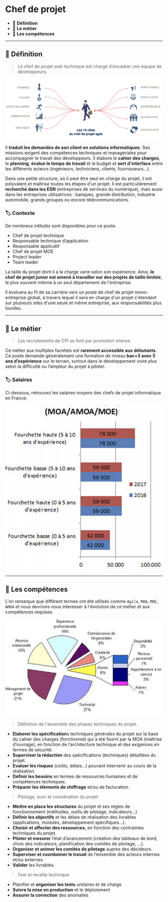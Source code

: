 # Chef de projet

*  🔖 **Définition**
*  🔖 **Le métier**
*  🔖 **Les compétences**

___

## 📑 Définition

> Le chef de projet web technique est chargé d’encadrer une équipe de développeurs.

![image](./resources/chef-de-projet.png)

Il **traduit les demandes de son client en solutions informatiques**. Ses missions exigent des compétences techniques et managériales pour accompagner le travail des développeurs. Il élabore le **cahier des charges**, le **planning**, **évalue le temps de travail** et le budget et **sert d'interface** entre les différents acteurs (ingénieurs, techniciens, clients, fournisseurs...). 

Dans une petite structure, où il peut être seul en charge du projet, il est polyvalent et maîtrise toutes les étapes d'un projet. Il est particulièrement **recherché dans les ESN** (entreprises de services du numérique), mais aussi dans les entreprises utilisatrices : banques, grande distribution, industrie automobile, grands groupes ou encore télécommunications.

### 🏷️ **Contexte**

De nombreux intitulés sont disponibles pour ce poste.

* Chef de projet technique
* Responsable technique d’application
* Responsable applicatif
* Chef de projet MOE
* Project leader
* Team leader

La taille du projet dont il a la charge varie selon son expérience. Ainsi, **le chef de projet junior est amené à travailler sur des projets de taille limitée**, le plus souvent interne à un seul département de l'entreprise. 

Il évoluera au fil de sa carrière vers un poste de chef de projet mono-entreprise global, à travers lequel il sera en charge d'un projet s'étendant sur plusieurs sites d'une seule et même entreprise, aux responsabilités plus lourdes.

___

## 📑 Le métier

> Les recrutements de CPI se font par promotion interne.

Ce métier aux multiples facettes est **rarement accessible aux débutants**. Ce poste demande généralement une formation de niveau **bac+3 avec 5 ans d’expérience** sur le terrain, surtout dans le développement voire plus selon la difficulté ou l’ampleur du projet à piloter.

### 🏷️ **Salaires**

Ci-dessous, retrouvez les salaires moyens des chefs de projet informatique en France:

![image](./resources/chef-de-projet-salaire.png)

___

## 📑 Les compétences

L'on remarque que différent termes ont été utilisés comme `Agile`, `MOA`, `MOE`, `AMOA` et nous devrions nous interesser à l'évolution de ce métier et aux compétences requises.

![image](./resources/chef-de-projet-skill.png)

> Définition de l'ensemble des phases techniques du projet:

* **Elaborer les spécification**s techniques générales du projet sur la base du cahier des charges (fonctionnel) qui a été fourni par la MOA (maîtrise d’ouvrage), en fonction de l’architecture technique et des exigences en termes de sécurité.
* **Superviser la rédaction** des spécifications (techniques) détaillées du projet.
* **Evaluer les risques** (coûts, délais…) pouvant intervenir au cours de la réalisation.
* **Définir les besoins** en termes de ressources humaines et de compétences techniques.
* **Préparer les éléments de chiffrage** et/ou de facturation.
 
> Pilotage, suivi et coordination du projet

* **Mettre en place les structures** du projet et ses règles de fonctionnement (méthodes, outils de pilotage, indicateurs…).
* **Définir les objectifs** et les délais de réalisation des livrables (applications, modules, développement spécifiques...).
* **Choisir et affecter des ressources**, en fonction des contraintes techniques du projet.
* **Piloter et mesurer** l’état d’avancement (création des tableaux de bord, choix des indicateurs, planification des comités de pilotage, …).
* **Organiser et animer les comités de pilotage** auprès des décideurs.
* **Superviser et coordonner le travail** de l’ensemble des acteurs internes et/ou externes.  
* **Valider** les livrables.

> Test et recette technique

* Planifier et **organiser les tests** unitaires et de charge  
* **Suivre la mise en production** et le déploiement
* **Assurer la correction** des anomalies

